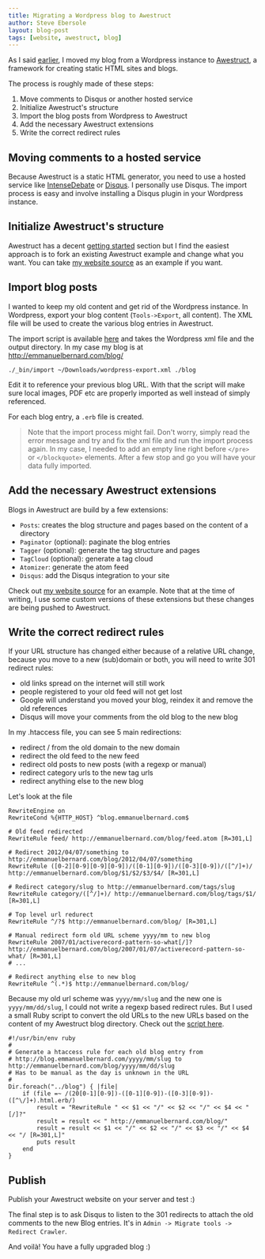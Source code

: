 ```yaml
---
title: Migrating a Wordpress blog to Awestruct
author: Steve Ebersole
layout: blog-post
tags: [website, awestruct, blog]
---
```

As I said [earlier][blog migration], I moved my blog from a Wordpress instance to
[Awestruct][awestruct], a framework for creating static HTML sites and blogs.

The process is roughly made of these steps:

1. Move comments to Disqus or another hosted service
1. Initialize Awestruct's structure
1. Import the blog posts from Wordpress to Awestruct
1. Add the necessary Awestruct extensions
1. Write the correct redirect rules

## Moving comments to a hosted service

Because Awestruct is a static HTML generator, you need to use a hosted service
like [IntenseDebate][intense-debate] or [Disqus][disqus]. I personally use Disqus.
The import process is easy and involve installing a Disqus plugin in your Wordpress
instance.

## Initialize Awestruct's structure

Awestruct has a decent [getting started][getting-started] section but I find the easiest 
approach is to fork an existing Awestruct example and change what you want. You can take
[my website source][source-emmanuel] as an example if you want.

## Import blog posts

I wanted to keep my old content and get rid of the Wordpress instance. In Wordpress,
export your blog content (`Tools->Export`, all content). The XML file will be used
to create the various blog entries in Awestruct.

The import script is available [here][import] and takes the Wordpress xml file
and the output directory. In my case my blog is at <http://emmanuelbernard.com/blog/>

    ./_bin/import ~/Downloads/wordpress-export.xml ./blog

Edit it to reference your previous blog URL. With that the script
will make sure local images, PDF etc are properly imported as well instead of
simply referenced.

For each blog entry, a `.erb` file is created.

> Note that the import process might fail. Don't worry, simply read the error message and
> try and fix the xml file and run the import process again. In my case, I needed to add
> an empty line right before `</pre>` or `</blockquote>` elements. After a few stop and go
> you will have your data fully imported.

## Add the necessary Awestruct extensions

Blogs in Awestruct are build by a few extensions:

- `Posts`: creates the blog structure and pages based on the content of a directory
- `Paginator` (optional): paginate the blog entries
- `Tagger` (optional): generate the tag structure and pages
- `TagCloud` (optional): generate a tag cloud
- `Atomizer`: generate the atom feed
- `Disqus`: add the Disqus integration to your site

Check out [my website source][source-emmanuel] for an example. Note that at the time of writing,
I use some custom versions of these extensions but these changes are being pushed to Awestruct.

## Write the correct redirect rules

If your URL structure has changed either because of a relative URL change, because you move
to a new (sub)domain or both, you will need to write 301 redirect rules:

- old links spread on the internet will still work
- people registered to your old feed will not get lost
- Google will understand you moved your blog, reindex it and remove the old references
- Disqus will move your comments from the old blog to the new blog

In my .htaccess file, you can see 5 main redirections:

- redirect / from the old domain to the new domain
- redirect the old feed to the new feed
- redirect old posts to new posts (with a regexp or manual)
- redirect category urls to the new tag urls
- redirect anything else to the new blog

Let's look at the file

    RewriteEngine on
    RewriteCond %{HTTP_HOST} ^blog.emmanuelbernard.com$

    # Old feed redirected
    RewriteRule feed/ http://emmanuelbernard.com/blog/feed.atom [R=301,L]

    # Redirect 2012/04/07/something to http://emmanuelbernard.com/blog/2012/04/07/something
    RewriteRule ([0-2][0-9][0-9][0-9])/([0-1][0-9])/([0-3][0-9])/([^/]+)/ http://emmanuelbernard.com/blog/$1/$2/$3/$4/ [R=301,L]

    # Redirect category/slug to http://emmanuelbernard.com/tags/slug
    RewriteRule category/([^/]+)/ http://emmanuelbernard.com/blog/tags/$1/ [R=301,L]

    # Top level url redurect
    RewriteRule ^/?$ http://emmanuelbernard.com/blog/ [R=301,L]

    # Manual redirect form old URL scheme yyyy/mm to new blog
    RewriteRule 2007/01/activerecord-pattern-so-what[/]? http://emmanuelbernard.com/blog/2007/01/07/activerecord-pattern-so-what/ [R=301,L]
    # ...

    # Redirect anything else to new blog
    RewriteRule ^(.*)$ http://emmanuelbernard.com/blog/

Because my old url scheme was `yyyy/mm/slug` and the new one is `yyyy/mm/dd/slug`,
I could not write a regexp based redirect rules. But I used a small Ruby script
to convert the old URLs to the new URLs based on the content of my Awestruct blog
directory. Check out the [script here][htaccess-generator].

    #!/usr/bin/env ruby
    #
    # Generate a htaccess rule for each old blog entry from
    # http://blog.emmanuelbernard.com/yyyy/mm/slug to http://emmanuelbernard.com/blog/yyyy/mm/dd/slug
    # Has to be manual as the day is unknown in the URL
    #
    Dir.foreach("../blog") { |file| 
    	if (file =~ /(20[0-1][0-9])-([0-1][0-9])-([0-3][0-9])-([^\/]+).html.erb/)
    		result = "RewriteRule " << $1 << "/" << $2 << "/" << $4 << "[/]?"
    		result = result << " http://emmanuelbernard.com/blog/"
    		result = result << $1 << "/" << $2 << "/" << $3 << "/" << $4 << "/ [R=301,L]"
    		puts result
    	end
    }

## Publish

Publish your Awestruct website on your server and test :)

The final step is to ask Disqus to listen to the 301 redirects to attach the old comments to the new 
Blog entries. It's in `Admin -> Migrate tools -> Redirect Crawler`.

And voilà! You have a fully upgraded blog :)

[blog migration]: /blog/2012/04/10/the-perfect-storm-creates-new-website-and-blog/
[awestruct]: http://awestruct.org
[import]: https://github.com/emmanuelbernard/emmanuelbernard.com/blob/master/_bin/import
[intense-debate]: http://intensedebate.com/
[disqus]: http://disqus.com/
[source-emmanuel]: https://github.com/emmanuelbernard/emmanuelbernard.com/
[.htaccess]: https://github.com/emmanuelbernard/emmanuelbernard.com/blob/master/.htaccess
[htaccess-generator]: https://github.com/emmanuelbernard/emmanuelbernard.com/blob/master/_bin/htaccess-generator.rb
[getting-started]: http://awestruct.org/getting_started/
